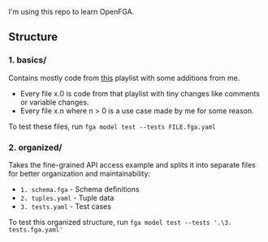 I'm using this repo to learn OpenFGA.

## Structure

### 1. basics/
Contains mostly code from [this](https://www.youtube.com/playlist?list=PLUR5l-oTFZqWaDdhEOVt_IfPOIbKo1Ypt) playlist with some additions from me.

* Every file x.0 is code from that playlist with tiny changes like comments or variable changes.
* Every file x.n where n > 0 is a use case made by me for some reason.

To test these files, run `fga model test --tests FILE.fga.yaml`

### 2. organized/
Takes the fine-grained API access example and splits it into separate files for better organization and maintainability:

- `1. schema.fga` - Schema definitions
- `2. tuples.yaml` - Tuple data  
- `3. tests.yaml` - Test cases

To test this organized structure, run `fga model test --tests '.\3. tests.fga.yaml'`

